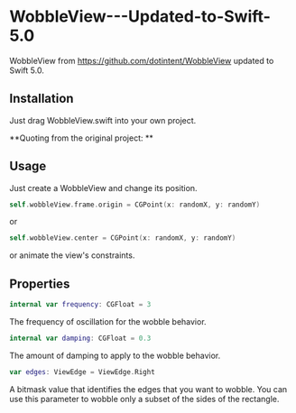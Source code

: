 # WobbleView---Updated-to-Swift-5.0

WobbleView from https://github.com/dotintent/WobbleView updated to Swift 5.0. 

## Installation

Just drag WobbleView.swift into your own project.

**Quoting from the original project:
**


## Usage

Just create a WobbleView and change its position.  

```swift
self.wobbleView.frame.origin = CGPoint(x: randomX, y: randomY)
```

or

```swift
self.wobbleView.center = CGPoint(x: randomX, y: randomY)
```

or animate the view's constraints.

## Properties

```swift
internal var frequency: CGFloat = 3
```

The frequency of oscillation for the wobble behavior.

```swift
internal var damping: CGFloat = 0.3
```

The amount of damping to apply to the wobble behavior.

```swift
var edges: ViewEdge = ViewEdge.Right
```

A bitmask value that identifies the edges that you want to wobble. You can use this parameter to wobble only a subset of the sides of the rectangle.
